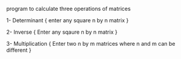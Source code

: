 
program to calculate three operations of matrices

1- Determinant
{
  enter any square n by n matrix 
}

2- Inverse
{
  Enter any sqaure n by n matrix
}

3- Multiplication
{
  Enter two n by m matrices where n and m can be different
}
